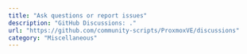 ```yaml
---
title: "Ask questions or report issues"
description: "GitHub Discussions: ."
url: "https://github.com/community-scripts/ProxmoxVE/discussions"
category: "Miscellaneous"
---
```

